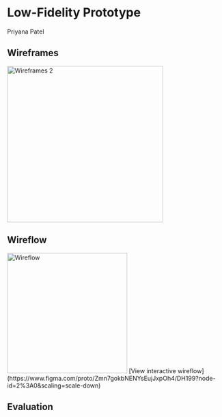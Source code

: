 # Low-Fidelity Prototype 
Priyana Patel

## Wireframes 
<img width="365" alt="Wireframes 2" src="https://user-images.githubusercontent.com/59623155/81877936-621e8d80-953b-11ea-9e5a-490bb8d03af3.png">

## Wireflow 
<img width="281" alt="Wireflow" src="https://user-images.githubusercontent.com/59623155/81878890-191c0880-953e-11ea-900e-b607542991ff.png">
[View interactive wireflow](https://www.figma.com/proto/Zmn7gokbNENYsEujJxpOh4/DH199?node-id=2%3A0&scaling=scale-down)

## Evaluation
